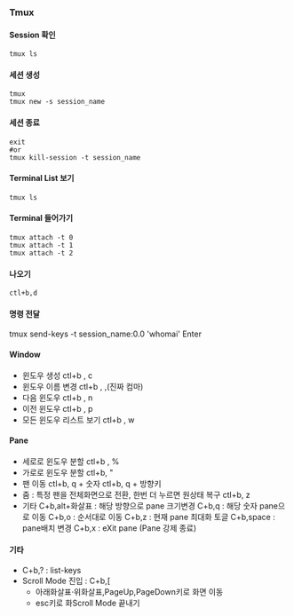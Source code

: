 ### Tmux
#### Session 확인
```
tmux ls
```

#### 세션 생성
	tmux
	tmux new -s session_name

#### 세션 종료
	exit
    #or
	tmux kill-session -t session_name

#### Terminal List 보기
	tmux ls
#### Terminal 들어가기
	tmux attach -t 0
	tmux attach -t 1
	tmux attach -t 2

#### 나오기
	ctl+b,d

#### 명령 전달
tmux send-keys  -t session_name:0.0 'whomai' Enter

#### Window
* 윈도우 생성
    ctl+b , c
* 윈도우 이름 변경
    ctl+b , ,(진짜 컴마)
* 다음 윈도우
    ctl+b , n
* 이전 윈도우
    ctl+b , p
* 모든 윈도우 리스트 보기
    ctl+b , w

#### Pane
* 세로로 윈도우 분할
    ctl+b , %
* 가로로 윈도우 분할
    ctl+b, "
* 팬 이동
    ctl+b, q + 숫자
    ctl+b, q + 방향키
* 줌 :  특정 팬을 전체화면으로 전환, 한번 더 누르면 원상태 복구
    ctl+b, z
* 기타
    C+b,alt+화살표 : 해당 방향으로 pane 크기변경
    C+b,q : 해당 숫자 pane으로 이동
    C+b,o : 순서대로 이동
    C+b,z : 현재 pane 최대화 토글
    C+b,space : pane배치 변경
    C+b,x : eXit pane (Pane 강제 종료)
#### 기타
* C+b,? : list-keys
* Scroll Mode 진입 : C+b,[     
    - 아래화살표·위화살표,PageUp,PageDown키로 화면 이동
    - esc키로 화Scroll Mode 끝내기
